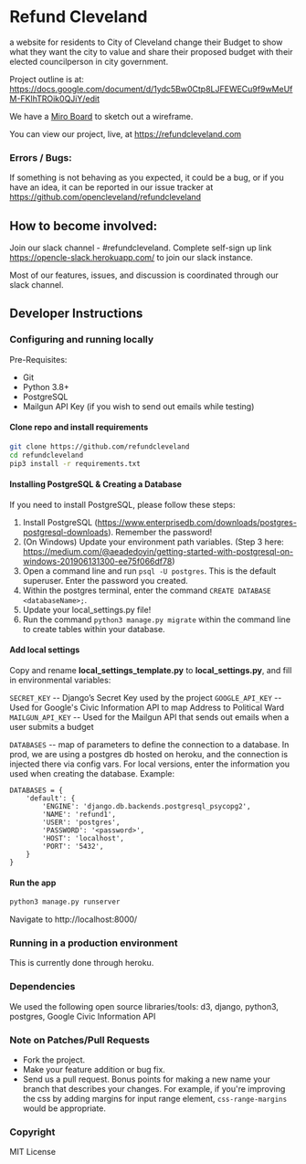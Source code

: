 # Refund Cleveland

a website for residents to City of Cleveland change their Budget to show what they want the city to value and 
share their proposed budget with their elected councilperson in city government.

Project outline is at:
https://docs.google.com/document/d/1ydc5Bw0Ctp8LJFEWECu9f9wMeUfM-FKlhTROik0QJiY/edit

We have a [Miro Board](https://miro.com/app/board/o9J_kj4DePU=/) to sketch out a wireframe.

You can view our project, live, at https://refundcleveland.com

### Errors / Bugs:

If something is not behaving as you expected, it could be a bug, or if you have an idea, it can be reported in our issue tracker at https://github.com/opencleveland/refundcleveland

## How to become involved:

Join our slack channel - #refundcleveland. Complete self-sign up link https://opencle-slack.herokuapp.com/ to join our slack instance.

Most of our features, issues, and discussion is coordinated through our slack channel.

## Developer Instructions

### Configuring and running locally

Pre-Requisites:
- Git
- Python 3.8+
- PostgreSQL
- Mailgun API Key (if you wish to send out emails while testing)

#### Clone repo and install requirements

```sh
git clone https://github.com/refundcleveland
cd refundcleveland
pip3 install -r requirements.txt
```

#### Installing PostgreSQL & Creating a Database

If you need to install PostgreSQL, please follow these steps:

1. Install PostgreSQL (https://www.enterprisedb.com/downloads/postgres-postgresql-downloads). Remember the password!
1. (On Windows) Update your environment path variables. (Step 3 here: https://medium.com/@aeadedoyin/getting-started-with-postgresql-on-windows-201906131300-ee75f066df78)
1. Open a command line and run `psql -U postgres`.  This is the default superuser.  Enter the password you created.
1. Within the postgres terminal, enter the command `CREATE DATABASE <databaseName>;`.
1. Update your local_settings.py file!
1. Run the command `python3 manage.py migrate` within the command line to create tables within your database.

#### Add local settings

Copy and rename **local_settings_template.py** to **local_settings.py**, and fill in environmental variables:

`SECRET_KEY` -- Django’s Secret Key used by the project
`GOOGLE_API_KEY` -- Used for Google's Civic Information API to map Address to Political Ward
`MAILGUN_API_KEY` -- Used for the Mailgun API that sends out emails when a user submits a budget

`DATABASES` -- map of parameters to define the connection to a database.  In prod, we are using a postgres db hosted on heroku, and the connection is injected there via config vars.  For local versions, enter the information you used when creating the database.  Example:
```
DATABASES = {
    'default': {
        'ENGINE': 'django.db.backends.postgresql_psycopg2',
        'NAME': 'refund1',
        'USER': 'postgres',
        'PASSWORD': '<password>',
        'HOST': 'localhost',
        'PORT': '5432',
    }
}
```

#### Run the app

```sh
python3 manage.py runserver
```

Navigate to http://localhost:8000/

### Running in a production environment
This is currently done through heroku.

### Dependencies
We used the following open source libraries/tools:
d3, django, python3, postgres, Google Civic Information API

### Note on Patches/Pull Requests 

* Fork the project.
* Make your feature addition or bug fix.
* Send us a pull request. Bonus points for making a new name your branch that describes your changes. For example, if you're improving the css by adding margins for input range element, `css-range-margins` would be appropriate. 

### Copyright

MIT License